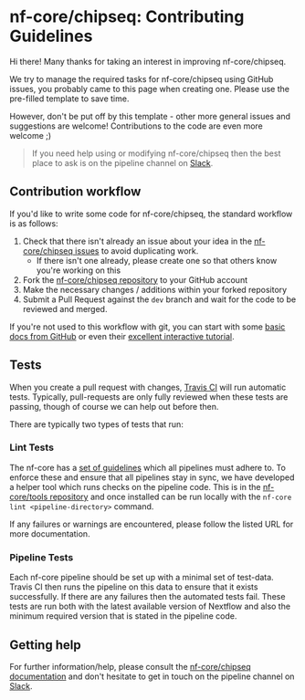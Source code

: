 # nf-core/chipseq: Contributing Guidelines

Hi there! Many thanks for taking an interest in improving nf-core/chipseq.

We try to manage the required tasks for nf-core/chipseq using GitHub issues, you probably came to this page when creating one. Please use the pre-filled template to save time.

However, don't be put off by this template - other more general issues and suggestions are welcome! Contributions to the code are even more welcome ;)

> If you need help using or modifying nf-core/chipseq then the best place to ask is on the pipeline channel on [Slack](https://nf-core-invite.herokuapp.com/).



## Contribution workflow
If you'd like to write some code for nf-core/chipseq, the standard workflow
is as follows:

1. Check that there isn't already an issue about your idea in the
   [nf-core/chipseq issues](https://github.com/nf-core/chipseq/issues) to avoid
   duplicating work.
    * If there isn't one already, please create one so that others know you're working on this
2. Fork the [nf-core/chipseq repository](https://github.com/nf-core/chipseq) to your GitHub account
3. Make the necessary changes / additions within your forked repository
4. Submit a Pull Request against the `dev` branch and wait for the code to be reviewed and merged.

If you're not used to this workflow with git, you can start with some [basic docs from GitHub](https://help.github.com/articles/fork-a-repo/) or even their [excellent interactive tutorial](https://try.github.io/).


## Tests
When you create a pull request with changes, [Travis CI](https://travis-ci.org/) will run automatic tests.
Typically, pull-requests are only fully reviewed when these tests are passing, though of course we can help out before then.

There are typically two types of tests that run:

### Lint Tests
The nf-core has a [set of guidelines](http://nf-co.re/guidelines) which all pipelines must adhere to.
To enforce these and ensure that all pipelines stay in sync, we have developed a helper tool which runs checks on the pipeline code. This is in the [nf-core/tools repository](https://github.com/nf-core/tools) and once installed can be run locally with the `nf-core lint <pipeline-directory>` command.

If any failures or warnings are encountered, please follow the listed URL for more documentation.

### Pipeline Tests
Each nf-core pipeline should be set up with a minimal set of test-data.
Travis CI then runs the pipeline on this data to ensure that it exists successfully.
If there are any failures then the automated tests fail.
These tests are run both with the latest available version of Nextflow and also the minimum required version that is stated in the pipeline code.

## Getting help
For further information/help, please consult the [nf-core/chipseq documentation](https://github.com/nf-core/chipseq#documentation) and don't hesitate to get in touch on the pipeline channel on [Slack](https://nf-core-invite.herokuapp.com/).
